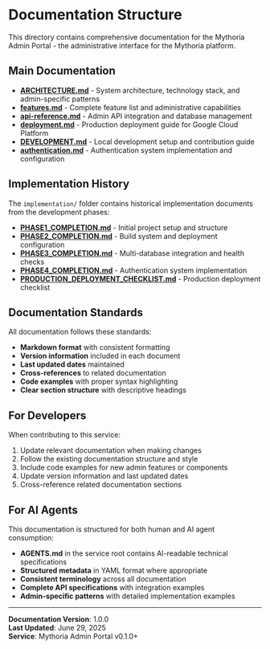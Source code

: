 # Documentation Structure

This directory contains comprehensive documentation for the Mythoria Admin Portal - the administrative interface for the Mythoria platform.

## Main Documentation

- **[ARCHITECTURE.md](./ARCHITECTURE.md)** - System architecture, technology stack, and admin-specific patterns
- **[features.md](./features.md)** - Complete feature list and administrative capabilities
- **[api-reference.md](./api-reference.md)** - Admin API integration and database management
- **[deployment.md](./deployment.md)** - Production deployment guide for Google Cloud Platform
- **[DEVELOPMENT.md](./DEVELOPMENT.md)** - Local development setup and contribution guide
- **[authentication.md](./authentication.md)** - Authentication system implementation and configuration

## Implementation History

The `implementation/` folder contains historical implementation documents from the development phases:
- **[PHASE1_COMPLETION.md](./implementation/PHASE1_COMPLETION.md)** - Initial project setup and structure
- **[PHASE2_COMPLETION.md](./implementation/PHASE2_COMPLETION.md)** - Build system and deployment configuration
- **[PHASE3_COMPLETION.md](./implementation/PHASE3_COMPLETION.md)** - Multi-database integration and health checks
- **[PHASE4_COMPLETION.md](./implementation/PHASE4_COMPLETION.md)** - Authentication system implementation
- **[PRODUCTION_DEPLOYMENT_CHECKLIST.md](./implementation/PRODUCTION_DEPLOYMENT_CHECKLIST.md)** - Production deployment checklist

## Documentation Standards

All documentation follows these standards:
- **Markdown format** with consistent formatting
- **Version information** included in each document
- **Last updated dates** maintained
- **Cross-references** to related documentation
- **Code examples** with proper syntax highlighting
- **Clear section structure** with descriptive headings

## For Developers

When contributing to this service:
1. Update relevant documentation when making changes
2. Follow the existing documentation structure and style
3. Include code examples for new admin features or components
4. Update version information and last updated dates
5. Cross-reference related documentation sections

## For AI Agents

This documentation is structured for both human and AI agent consumption:
- **AGENTS.md** in the service root contains AI-readable technical specifications
- **Structured metadata** in YAML format where appropriate
- **Consistent terminology** across all documentation
- **Complete API specifications** with integration examples
- **Admin-specific patterns** with detailed implementation examples

---

**Documentation Version**: 1.0.0  
**Last Updated**: June 29, 2025  
**Service**: Mythoria Admin Portal v0.1.0+
